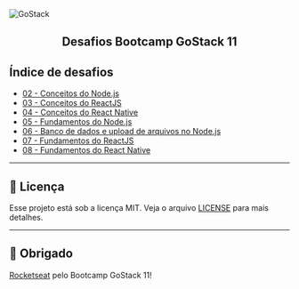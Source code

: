 <img alt="GoStack" src="https://storage.googleapis.com/golden-wind/bootcamp-gostack/header-desafios.png" />
<h2 align="center">
  Desafios Bootcamp GoStack 11
</h2>

## Índice de desafios

- [02 - Conceitos do Node.js](https://github.com/Rocketseat/bootcamp-gostack-11-desafios/tree/master/desafio-conceitos-nodejs)
- [03 - Conceitos do ReactJS](https://github.com/Rocketseat/bootcamp-gostack-11-desafios/tree/master/desafio-conceitos-reactjs)
- [04 - Conceitos do React Native](https://github.com/Rocketseat/bootcamp-gostack-11-desafios/tree/master/desafio-conceitos-react-native)
- [05 - Fundamentos do Node.js](https://github.com/Rocketseat/bootcamp-gostack-11-desafios/tree/master/desafio-fundamentos-nodejs)
- [06 - Banco de dados e upload de arquivos no Node.js](https://github.com/Rocketseat/bootcamp-gostack-11-desafios/tree/master/desafio-database-upload)
- [07 - Fundamentos do ReactJS](https://github.com/Rocketseat/bootcamp-gostack-11-desafios/tree/master/desafio-fundamentos-reactjs)
- [08 - Fundamentos do React Native](https://github.com/Rocketseat/bootcamp-gostack-11-desafios/tree/master/desafio-fundamentos-react-native)

---

## :memo: Licença

Esse projeto está sob a licença MIT. Veja o arquivo [LICENSE](LICENSE) para mais detalhes.

---

## :clap: Obrigado

[Rocketseat](https://rocketseat.com.br/) pelo Bootcamp GoStack 11!